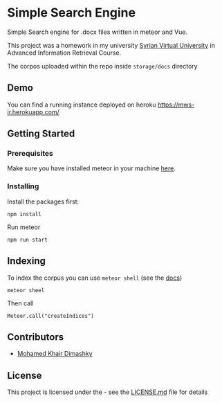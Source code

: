 # Simple Search Engine
Simple Search engine for .docx files written in meteor and Vue.

This project was a homework in my university [Syrian Virtual University](https://svuis.svuonline.org/SVUIS/index.php "Syrian Virtual University Homepage") in Advanced Information Retrieval Course.

The corpos uploaded within the repo inside `storage/docs` directory

## Demo
You can find a running instance deployed on heroku
https://mws-ir.herokuapp.com/

## Getting Started
### Prerequisites
Make sure you have installed meteor in your machine [here](https://www.meteor.com/developers/install).

### Installing
Install the packages first:
```
npm install
```
Run meteor
```
npm run start
```

## Indexing 
To index the corpus you can use `meteor shell` (see the [docs](https://docs.meteor.com/commandline.html#meteorshell))
```
meteor sheel
```
Then call 
```
Meteor.call("createIndices")
```
## Contributors

<!-- Some user examples -->
- [Mohamed Khair Dimashky](https://github.com/dimashky)

## License

This project is licensed under the <LICENSE NAME> - see the [LICENSE.md](LICENSE.md) file for details
